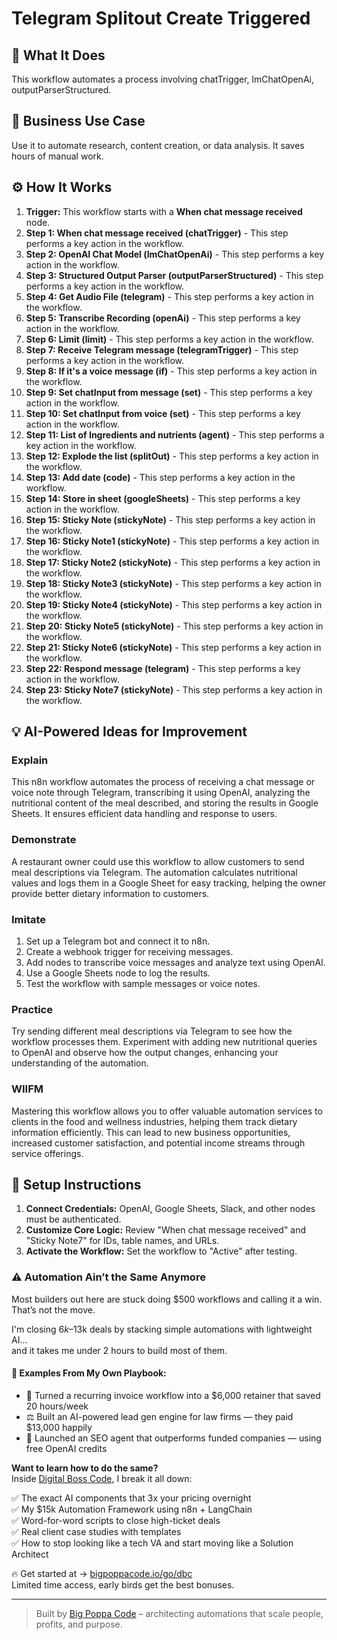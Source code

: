 # Telegram Splitout Create Triggered

## 🚀 What It Does
This workflow automates a process involving chatTrigger, lmChatOpenAi, outputParserStructured.

## 💼 Business Use Case
Use it to automate research, content creation, or data analysis. It saves hours of manual work.

## ⚙️ How It Works
1.  **Trigger:** This workflow starts with a **When chat message received** node.
2. **Step 1: When chat message received (chatTrigger)** - This step performs a key action in the workflow.
3. **Step 2: OpenAI Chat Model (lmChatOpenAi)** - This step performs a key action in the workflow.
4. **Step 3: Structured Output Parser (outputParserStructured)** - This step performs a key action in the workflow.
5. **Step 4: Get Audio File (telegram)** - This step performs a key action in the workflow.
6. **Step 5: Transcribe Recording (openAi)** - This step performs a key action in the workflow.
7. **Step 6: Limit (limit)** - This step performs a key action in the workflow.
8. **Step 7: Receive Telegram message (telegramTrigger)** - This step performs a key action in the workflow.
9. **Step 8: If it's a voice message (if)** - This step performs a key action in the workflow.
10. **Step 9: Set chatInput from message (set)** - This step performs a key action in the workflow.
11. **Step 10: Set chatInput from voice (set)** - This step performs a key action in the workflow.
12. **Step 11: List of Ingredients and nutrients (agent)** - This step performs a key action in the workflow.
13. **Step 12: Explode the list (splitOut)** - This step performs a key action in the workflow.
14. **Step 13: Add date (code)** - This step performs a key action in the workflow.
15. **Step 14: Store in sheet (googleSheets)** - This step performs a key action in the workflow.
16. **Step 15: Sticky Note (stickyNote)** - This step performs a key action in the workflow.
17. **Step 16: Sticky Note1 (stickyNote)** - This step performs a key action in the workflow.
18. **Step 17: Sticky Note2 (stickyNote)** - This step performs a key action in the workflow.
19. **Step 18: Sticky Note3 (stickyNote)** - This step performs a key action in the workflow.
20. **Step 19: Sticky Note4 (stickyNote)** - This step performs a key action in the workflow.
21. **Step 20: Sticky Note5 (stickyNote)** - This step performs a key action in the workflow.
22. **Step 21: Sticky Note6 (stickyNote)** - This step performs a key action in the workflow.
23. **Step 22: Respond message (telegram)** - This step performs a key action in the workflow.
24. **Step 23: Sticky Note7 (stickyNote)** - This step performs a key action in the workflow.

## 💡 AI-Powered Ideas for Improvement
### Explain
This n8n workflow automates the process of receiving a chat message or voice note through Telegram, transcribing it using OpenAI, analyzing the nutritional content of the meal described, and storing the results in Google Sheets. It ensures efficient data handling and response to users.

### Demonstrate
A restaurant owner could use this workflow to allow customers to send meal descriptions via Telegram. The automation calculates nutritional values and logs them in a Google Sheet for easy tracking, helping the owner provide better dietary information to customers.

### Imitate
1. Set up a Telegram bot and connect it to n8n.
2. Create a webhook trigger for receiving messages.
3. Add nodes to transcribe voice messages and analyze text using OpenAI.
4. Use a Google Sheets node to log the results.
5. Test the workflow with sample messages or voice notes.

### Practice
Try sending different meal descriptions via Telegram to see how the workflow processes them. Experiment with adding new nutritional queries to OpenAI and observe how the output changes, enhancing your understanding of the automation.

### WIIFM
Mastering this workflow allows you to offer valuable automation services to clients in the food and wellness industries, helping them track dietary information efficiently. This can lead to new business opportunities, increased customer satisfaction, and potential income streams through service offerings.

## 🔧 Setup Instructions
1. **Connect Credentials:** OpenAI, Google Sheets, Slack, and other nodes must be authenticated.
2. **Customize Core Logic:** Review "When chat message received" and "Sticky Note7" for IDs, table names, and URLs.
3. **Activate the Workflow:** Set the workflow to "Active" after testing.

### ⚠️ Automation Ain’t the Same Anymore

Most builders out here are stuck doing $500 workflows and calling it a win.  
That’s not the move.  

I'm closing $6k–$13k deals by stacking simple automations with lightweight AI...  
and it takes me under 2 hours to build most of them.

#### 🧠 Examples From My Own Playbook:
- 🔁 Turned a recurring invoice workflow into a $6,000 retainer that saved 20 hours/week  
- ⚖️ Built an AI-powered lead gen engine for law firms — they paid $13,000 happily  
- 🚀 Launched an SEO agent that outperforms funded companies — using free OpenAI credits  

**Want to learn how to do the same?**  
Inside [Digital Boss Code](https://bigpoppacode.io/go/dbc), I break it all down:

✅ The exact AI components that 3x your pricing overnight  
✅ My $15k Automation Framework using n8n + LangChain  
✅ Word-for-word scripts to close high-ticket deals  
✅ Real client case studies with templates  
✅ How to stop looking like a tech VA and start moving like a Solution Architect  

🔥 Get started at → [bigpoppacode.io/go/dbc](https://bigpoppacode.io/go/dbc)  
Limited time access, early birds get the best bonuses.

---
> Built by [Big Poppa Code](https://bigpoppacode.io) – architecting automations that scale people, profits, and purpose.
